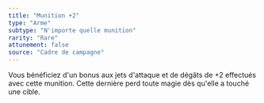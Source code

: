 ```yaml
---
title: "Munition +2"
type: "Arme"
subtype: "N'importe quelle munition"
rarity: "Rare"
attunement: false
source: "Cadre de campagne"
---
```

Vous bénéficiez d'un bonus aux jets d'attaque et de dégâts de +2 effectués avec cette munition. Cette dernière perd toute magie dès qu'elle a touché une cible.
